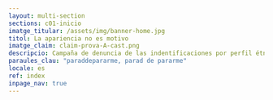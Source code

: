```yaml
---
layout: multi-section
sections: c01-inicio
imatge_titular: /assets/img/banner-home.jpg
titol: La apariencia no es motivo
imatge_claim: claim-prova-A-cast.png
descripcio: Campaña de denuncia de las indentificaciones por perfil étnico
paraules_clau: "paraddepararme, parad de pararme"
locale: es
ref: index
inpage_nav: true
---
```

